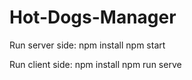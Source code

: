 # Hot-Dogs-Manager
Run server side:
  npm install
  npm start
  
Run client side:
  npm install
  npm run serve
